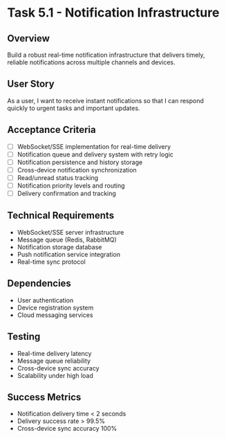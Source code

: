# Task 5.1 - Notification Infrastructure

## Overview
Build a robust real-time notification infrastructure that delivers timely, reliable notifications across multiple channels and devices.

## User Story
As a user, I want to receive instant notifications so that I can respond quickly to urgent tasks and important updates.

## Acceptance Criteria
- [ ] WebSocket/SSE implementation for real-time delivery
- [ ] Notification queue and delivery system with retry logic
- [ ] Notification persistence and history storage
- [ ] Cross-device notification synchronization
- [ ] Read/unread status tracking
- [ ] Notification priority levels and routing
- [ ] Delivery confirmation and tracking

## Technical Requirements
- WebSocket/SSE server infrastructure
- Message queue (Redis, RabbitMQ)
- Notification storage database
- Push notification service integration
- Real-time sync protocol

## Dependencies
- User authentication
- Device registration system
- Cloud messaging services

## Testing
- Real-time delivery latency
- Message queue reliability
- Cross-device sync accuracy
- Scalability under high load

## Success Metrics
- Notification delivery time < 2 seconds
- Delivery success rate > 99.5%
- Cross-device sync accuracy 100%
